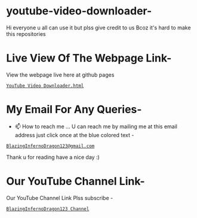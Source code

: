 # youtube-video-downloader-
Hi everyone u all can use it but plss give credit to us Bcoz it's hard to make this repositories

# Live View Of The Webpage Link-
View the webpage live here at github pages
<a href="https://blaizinginfernodragon123.github.io/youtube-video-downloader-/">
```
YouTube Video Downloader.html
```
</a>

# My Email For Any Queries-
- 📫 How to reach me ... U can reach me by mailing me at this email address just click once at the blue colored text - <a href="mailto:bibhabbarua@gmail.com">
```
BlazingInfernoDragon123@gmail.com
```
</a>

Thank u for reading have a nice day :)

# Our YouTube Channel Link-
Our YouTube Channel Link Plss subscribe -
<a href="https://youtube.com/channel/UC94rjmYz21IBREgkLaQ7NVA">
```
BlazingInfernoDragon123 Channel
```
</a>

